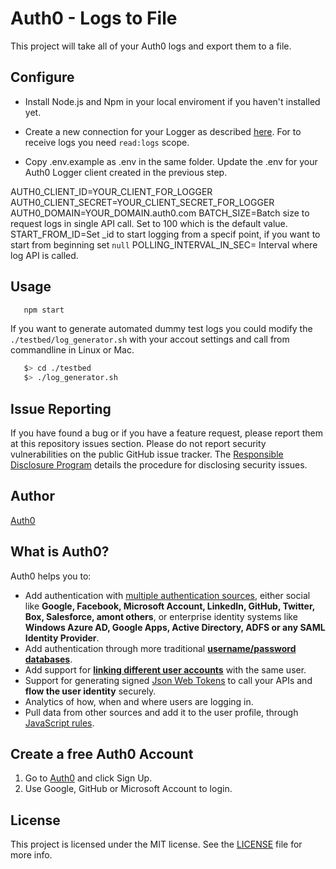 # Auth0 - Logs to File

This project will take all of your Auth0 logs and export them to a file.

## Configure
* Install Node.js and Npm in your local enviroment if you haven't installed yet.

* Create a new connection for your Logger as described [here](https://auth0.com/docs/api/management/v2/tokens#1-create-and-authorize-a-client).
For to receive logs you need `read:logs` scope.

* Copy .env.example as .env in the same folder. Update the .env for your Auth0 Logger client created in the previous step.

AUTH0_CLIENT_ID=YOUR_CLIENT_FOR_LOGGER
AUTH0_CLIENT_SECRET=YOUR_CLIENT_SECRET_FOR_LOGGER
AUTH0_DOMAIN=YOUR_DOMAIN.auth0.com 
BATCH_SIZE=Batch size to request logs in single API call. Set to 100 which is the default value.
START_FROM_ID=Set _id to start logging from a specif point, if you want to start from beginning set `null`
POLLING_INTERVAL_IN_SEC= Interval where log API is called.

## Usage
```bash
   npm start
```

If you want to generate automated dummy test logs you could modify the `./testbed/log_generator.sh` with your accout settings and call from commandline in Linux or Mac.

```bash
   $> cd ./testbed
   $> ./log_generator.sh
````

## Issue Reporting

If you have found a bug or if you have a feature request, please report them at this repository issues section. Please do not report security vulnerabilities on the public GitHub issue tracker. The [Responsible Disclosure Program](https://auth0.com/whitehat) details the procedure for disclosing security issues.

## Author

[Auth0](auth0.com)

## What is Auth0?

Auth0 helps you to:

* Add authentication with [multiple authentication sources](https://docs.auth0.com/identityproviders), either social like **Google, Facebook, Microsoft Account, LinkedIn, GitHub, Twitter, Box, Salesforce, amont others**, or enterprise identity systems like **Windows Azure AD, Google Apps, Active Directory, ADFS or any SAML Identity Provider**.
* Add authentication through more traditional **[username/password databases](https://docs.auth0.com/mysql-connection-tutorial)**.
* Add support for **[linking different user accounts](https://docs.auth0.com/link-accounts)** with the same user.
* Support for generating signed [Json Web Tokens](https://docs.auth0.com/jwt) to call your APIs and **flow the user identity** securely.
* Analytics of how, when and where users are logging in.
* Pull data from other sources and add it to the user profile, through [JavaScript rules](https://docs.auth0.com/rules).

## Create a free Auth0 Account

1. Go to [Auth0](https://auth0.com) and click Sign Up.
2. Use Google, GitHub or Microsoft Account to login.

## License

This project is licensed under the MIT license. See the [LICENSE](LICENSE) file for more info.
